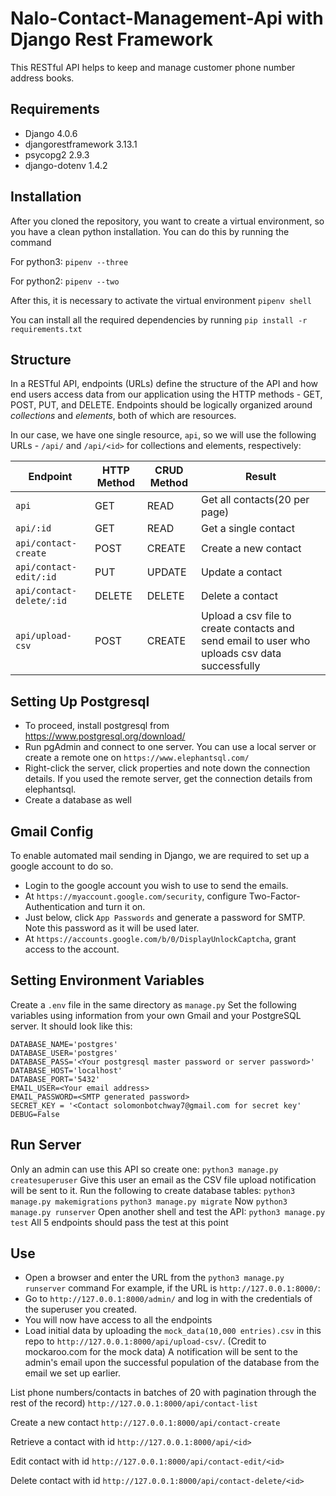 # Nalo-Contact-Management-Api with Django Rest Framework
This RESTful API helps to keep and manage customer phone number address books.

## Requirements
- Django 4.0.6
- djangorestframework 3.13.1
- psycopg2 2.9.3
- django-dotenv 1.4.2

## Installation
After you cloned the repository, you want to create a virtual environment, so you have a clean python installation. You can do this by running the command

For python3:
`pipenv --three`

For python2:
`pipenv --two`

After this, it is necessary to activate the virtual environment
`pipenv shell`

You can install all the required dependencies by running
`pip install -r requirements.txt`

## Structure
In a RESTful API, endpoints (URLs) define the structure of the API and how end users access data from our application using the HTTP methods - GET, POST, PUT, and DELETE. Endpoints should be logically organized around _collections_ and _elements_, both of which are resources.

In our case, we have one single resource, `api`, so we will use the following URLs - `/api/` and `/api/<id>` for collections and elements, respectively:

Endpoint |HTTP Method | CRUD Method | Result
-- | -- |-- |--
`api` | GET | READ | Get all contacts(20 per page)
`api/:id` | GET | READ | Get a single contact
`api/contact-create`| POST | CREATE | Create a new contact
`api/contact-edit/:id` | PUT | UPDATE | Update a contact
`api/contact-delete/:id` | DELETE | DELETE | Delete a contact
`api/upload-csv` | POST | CREATE | Upload a csv file to create contacts and send email to user who uploads csv data successfully

## Setting Up Postgresql
- To proceed, install postgresql from https://www.postgresql.org/download/
- Run pgAdmin and connect to one server. You can use a local server or create a remote one on `https://www.elephantsql.com/`
- Right-click the server, click properties and note down the connection details. If you used the remote server, get the connection details from elephantsql.
- Create a database as well

## Gmail Config
To enable automated mail sending in Django, we are required to set up a google account to do so.
- Login to the google account you wish to use to send the emails.
- At `https://myaccount.google.com/security`, configure Two-Factor-Authentication and turn it on.
- Just below, click `App Passwords` and generate a password for SMTP. Note this password as it will be used later.
- At `https://accounts.google.com/b/0/DisplayUnlockCaptcha`, grant access to the account.

## Setting Environment Variables
Create a `.env` file in the same directory as `manage.py`
Set the following variables using information from your own Gmail and your PostgreSQL server. It should look like this:
```
DATABASE_NAME='postgres'
DATABASE_USER='postgres'
DATABASE_PASS='<Your postgresql master password or server password>'
DATABASE_HOST='localhost'
DATABASE_PORT='5432'
EMAIL_USER=<Your email address>
EMAIL_PASSWORD=<SMTP generated password>
SECRET_KEY = '<Contact solomonbotchway7@gmail.com for secret key'
DEBUG=False
```

## Run Server
Only an admin can use this API so create one:
`python3 manage.py createsuperuser`
Give this user an email as the CSV file upload notification will be sent to it.
Run the following to create database tables:
`python3 manage.py makemigrations`
`python3 manage.py migrate`
Now `python3 manage.py runserver`
Open another shell and test the API:
`python3 manage.py test`
All 5 endpoints should pass the test at this point

## Use
- Open a browser and enter the URL from the `python3 manage.py runserver` command
For example, if the URL is `http://127.0.0.1:8000/`:
- Go to `http://127.0.0.1:8000/admin/` and log in with the credentials of the superuser you created.
- You will now have access to all the endpoints
- Load initial data by uploading the `mock_data(10,000 entries).csv` in this repo to `http://127.0.0.1:8000/api/upload-csv/`. (Credit to mockaroo.com for the mock data) A notification will be sent to the admin's email upon the successful population of the database from the email we set up earlier.

List phone numbers/contacts in batches of 20 with pagination through the rest of the record)
`http://127.0.0.1:8000/api/contact-list` 

Create a new contact
`http://127.0.0.1:8000/api/contact-create`

Retrieve a contact with id
`http://127.0.0.1:8000/api/<id>`

Edit contact with id
`http://127.0.0.1:8000/api/contact-edit/<id>`

Delete contact with id
`http://127.0.0.1:8000/api/contact-delete/<id>`





